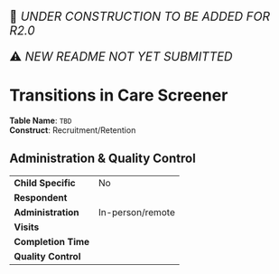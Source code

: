 <p style="font-size: 1.5em;">🚧 <i>UNDER CONSTRUCTION TO BE ADDED FOR R2.0</i></p>
<p style="font-size: 1.5em;">⚠️ <i>NEW README NOT YET SUBMITTED</i></p>

# Transitions in Care Screener
                    
**Table Name**: `TBD`           
**Construct**: Recruitment/Retention

## Administration & Quality Control

<table class="table-no-vertical-lines" style="width: 100%; border-collapse: collapse; table-layout: fixed;">
<tbody>
<tr><td><b>Child Specific</b></td>
<td>No</td></tr>
<tr><td><b>Respondent</b></td>
<td></td></tr>
<tr><td><b>Administration</b></td>
<td style="word-wrap: break-word; white-space: normal;">In-person/remote</td></tr>
<tr><td><b>Visits</b></td>
<td></td></tr>
<tr><td><b>Completion Time</b></td>
<td></td></tr>
<tr><td><b>Quality Control</b></td>
<td style="word-wrap: break-word; white-space: normal;"></td></tr>
</tbody>
</table>